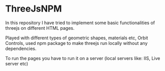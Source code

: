 # ThreeJsNPM

In this repository I have tried to implement some basic functionalities of threejs on different HTML pages.

Played with different types of geometric shapes, materials etc, Orbit Controls, used npm package to make threejs run locally without any dependencies.

To run the pages you have to run it on a server (local servers like: IIS, Live server etc)
